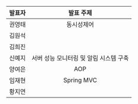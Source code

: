 | 발표자 | 발표 주제 |
|:----:|:-------:|
| 권영태 | 동시성제어 |
| 김원석 |  |
| 김희진 |  |
| 신예지 | 서버 성능 모니터링 및 알림 시스템 구축 |
| 양여은 | AOP |
| 임재현 | Spring MVC |
| 황지연 |  |
